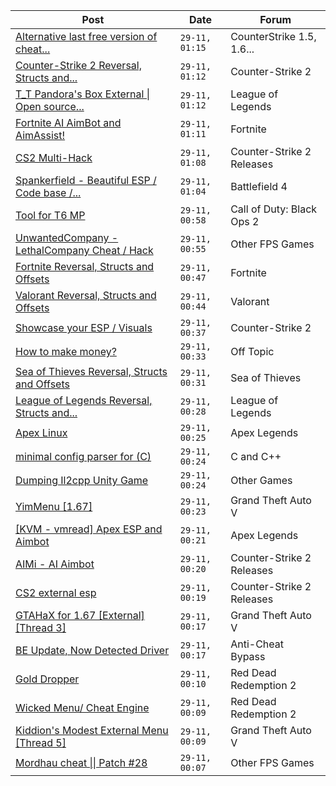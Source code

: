 |Post|Date|Forum|
|----|----|-----|
|[Alternative last free version of cheat...](https://www.unknowncheats.me/forum/counterstrike-1-5-1-6-and-mods/458599-alternative-free-version-cheat-06-2020-a.html)|`29-11, 01:15`|CounterStrike 1.5, 1.6...|
|[Counter-Strike 2 Reversal, Structs and...](https://www.unknowncheats.me/forum/counter-strike-2-a/576077-counter-strike-2-reversal-structs-offsets.html)|`29-11, 01:12`|Counter-Strike 2|
|[T_T Pandora's Box External \| Open source...](https://www.unknowncheats.me/forum/league-of-legends/607822-t_t-pandoras-box-external-source-scripting-platform.html)|`29-11, 01:12`|League of Legends|
|[Fortnite AI AimBot and AimAssist!](https://www.unknowncheats.me/forum/fortnite/612707-fortnite-ai-aimbot-aimassist.html)|`29-11, 01:11`|Fortnite|
|[CS2 Multi-Hack](https://www.unknowncheats.me/forum/counter-strike-2-releases/612870-cs2-multi-hack.html)|`29-11, 01:08`|Counter-Strike 2 Releases|
|[Spankerfield - Beautiful ESP / Code base /...](https://www.unknowncheats.me/forum/battlefield-4-a/493695-spankerfield-beautiful-esp-code-base-clean-screenshots.html)|`29-11, 01:04`|Battlefield 4|
|[Tool for T6 MP](https://www.unknowncheats.me/forum/call-of-duty-black-ops-2-a/612913-tool-t6-mp.html)|`29-11, 00:58`|Call of Duty: Black Ops 2|
|[UnwantedCompany - LethalCompany Cheat / Hack](https://www.unknowncheats.me/forum/other-fps-games/612460-unwantedcompany-lethalcompany-cheat-hack.html)|`29-11, 00:55`|Other FPS Games|
|[Fortnite Reversal, Structs and Offsets](https://www.unknowncheats.me/forum/fortnite/235061-fortnite-reversal-structs-offsets.html)|`29-11, 00:47`|Fortnite|
|[Valorant Reversal, Structs and Offsets](https://www.unknowncheats.me/forum/valorant/385792-valorant-reversal-structs-offsets.html)|`29-11, 00:44`|Valorant|
|[Showcase your ESP / Visuals](https://www.unknowncheats.me/forum/counter-strike-2-a/605571-showcase-esp-visuals.html)|`29-11, 00:37`|Counter-Strike 2|
|[How to make money?](https://www.unknowncheats.me/forum/off-topic/566649-money.html)|`29-11, 00:33`|Off Topic|
|[Sea of Thieves Reversal, Structs and Offsets](https://www.unknowncheats.me/forum/sea-of-thieves/278391-sea-thieves-reversal-structs-offsets.html)|`29-11, 00:31`|Sea of Thieves|
|[League of Legends Reversal, Structs and...](https://www.unknowncheats.me/forum/league-of-legends/310587-league-legends-reversal-structs-offsets.html)|`29-11, 00:28`|League of Legends|
|[Apex Linux](https://www.unknowncheats.me/forum/apex-legends/612804-apex-linux.html)|`29-11, 00:25`|Apex Legends|
|[minimal config parser for (C)](https://www.unknowncheats.me/forum/c-and-c-/612976-minimal-config-parser.html)|`29-11, 00:24`|C and C++|
|[Dumping Il2cpp Unity Game](https://www.unknowncheats.me/forum/other-games/612665-dumping-il2cpp-unity-game.html)|`29-11, 00:24`|Other Games|
|[YimMenu \[1.67\]](https://www.unknowncheats.me/forum/grand-theft-auto-v/476972-yimmenu-1-67-a.html)|`29-11, 00:23`|Grand Theft Auto V|
|[\[KVM - vmread\] Apex ESP and Aimbot](https://www.unknowncheats.me/forum/apex-legends/406426-kvm-vmread-apex-esp-aimbot.html)|`29-11, 00:21`|Apex Legends|
|[AIMi - AI Aimbot](https://www.unknowncheats.me/forum/counter-strike-2-releases/609872-aimi-ai-aimbot.html)|`29-11, 00:20`|Counter-Strike 2 Releases|
|[CS2 external esp](https://www.unknowncheats.me/forum/counter-strike-2-releases/600259-cs2-external-esp.html)|`29-11, 00:19`|Counter-Strike 2 Releases|
|[GTAHaX for 1.67 \[External\] \[Thread 3\]](https://www.unknowncheats.me/forum/grand-theft-auto-v/461672-gtahax-1-67-external-thread-3-a.html)|`29-11, 00:17`|Grand Theft Auto V|
|[BE Update, Now Detected Driver](https://www.unknowncheats.me/forum/anti-cheat-bypass/612756-update-detected-driver.html)|`29-11, 00:17`|Anti-Cheat Bypass|
|[Gold Dropper](https://www.unknowncheats.me/forum/red-dead-redemption-2-a/567212-gold-dropper.html)|`29-11, 00:10`|Red Dead Redemption 2|
|[Wicked Menu/ Cheat Engine](https://www.unknowncheats.me/forum/red-dead-redemption-2-a/372512-wicked-menu-cheat-engine.html)|`29-11, 00:09`|Red Dead Redemption 2|
|[Kiddion's Modest External Menu \[Thread 5\]](https://www.unknowncheats.me/forum/grand-theft-auto-v/576854-kiddions-modest-external-menu-thread-5-a.html)|`29-11, 00:09`|Grand Theft Auto V|
|[Mordhau cheat \|\| Patch #28](https://www.unknowncheats.me/forum/other-fps-games/612663-mordhau-cheat-patch-28-a.html)|`29-11, 00:07`|Other FPS Games|
